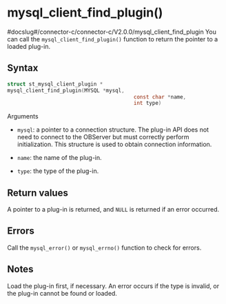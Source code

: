 mysql_client_find_plugin()
===============================================
#docslug#/connector-c/connector-c/V2.0.0/mysql_client_find_plugin
You can call the `mysql_client_find_plugin()` function to return the pointer to a loaded plug-in.

Syntax
---------------------------

```c
struct st_mysql_client_plugin *
mysql_client_find_plugin(MYSQL *mysql,
                                         const char *name,
                                         int type)
```



Arguments

* `mysql`: a pointer to a connection structure. The plug-in API does not need to connect to the OBServer but must correctly perform initialization. This structure is used to obtain connection information.



* `name`: the name of the plug-in.



* `type`: the type of the plug-in.






Return values
----------------------------------

A pointer to a plug-in is returned, and `NULL` is returned if an error occurred.

Errors
---------------------------

Call the `mysql_error()` or `mysql_errno()` function to check for errors.

Notes
--------------------------

Load the plug-in first, if necessary. An error occurs if the type is invalid, or the plug-in cannot be found or loaded.

